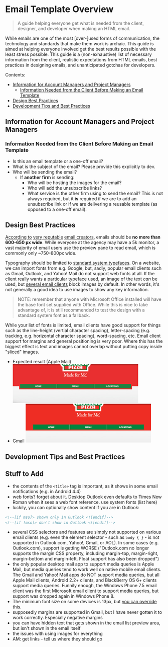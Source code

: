 # Email Template Overview
> A guide helping everyone get what is needed from the client, designer, and
> developer when making an HTML email.

While emails are one of the most [over-]used forms of communication, the
technology and standards that make them work is archaic.  This guide is aimed at
helping everyone involved get the best results possible with the least stress
possible.  This guide is a (non-exhaustive) list of necessary information from
the client, realistic expectations from HTML emails, best practices in designing
emails, and unanticipated gotchas for developers.

Contents:

* [Information for Account Managers and Project Managers](#information-for-account-managers-and-project-managers)
  - [Information Needed from the Client Before Making an Email Template](#information-needed-from-the-client-before-making-an-email-template)
* [Design Best Practices](#design-best-practices)
* [Development Tips and Best Practices](#development-tips-and-best-practices)



## Information for Account Managers and Project Managers

### Information Needed from the Client Before Making an Email Template

* Is this an email template or a one-off email?
* What is the subject of the email? Please provide this explicitly to dev.
* Who will be sending the email?
  - If __another firm__ is sending:
    * Who will be hosting the images for the email?
    * Who will add the unsubscribe links?
    * What service is the other firm using to send the email?  This is not
      always required, but it **is** required if we are to add an unsubscribe
      link or if we are delivering a reusable template (as opposed to a
      one-off email).



## Design Best Practices

[According to][cm-max-width-2] [very reputable][cm-max-width]
[email creators][mc-basics], emails should be **no more than 600-650 px wide**.
While everyone at the agency may have a 5k monitor, a vast majority of email
users use the preview pane to read email, which is commonly only ~750-800px
wide.

Typography should be limited to [standard system typefaces][mc-typography].
On a website, we can import fonts from e.g. Google, but, sadly, popular email
clients such as Gmail, Outlook, and Yahoo! Mail do not support web fonts at all.
If the client really wants a particular typeface used, an image of the text
*can* be used, but [several email clients][cm-image-blocking] block images by
default.  In other words, it's not generally a good idea to use images to show
any key information.

> NOTE: remember that anyone with Microsoft Office installed will have the base
> font set supplied with Office.  While this is nice to take advantage of, it is
> still recommended to test the design with a standard system font as a
> fallback.

While your list of fonts is limited, email clients have good support for things
such as the line-height (vertial character spacing), letter-spacing (e.g.
tracking, e.g. horizontal character spacing), word-spacing, etc. Email client
support for margins and general positioning is very poor.  Where this has the
biggest effect is text and images cannot overlap without putting copy inside
"sliced" images.
  * Expected result (Apple Mail) ![](./images/negative-margin-apple-mail.jpg)
  * Gmail ![](./images/negative-margin-gmail.jpg)


## Development Tips and Best Practices




## Stuff to Add

  * the contents of the `<title>` tag is important, as it shows in some email notifications (e.g. in Android 4.4)
  * web fonts? forget about it. Desktop Outlook even defaults to Times New Roman when it sees a web font reference. use system fonts (list here)
  * luckily, you can optionally show content if you are in Outlook:
  ```html
  <!--[if mso]> shown only in Outlook <![endif]-->
  <!--[if !mso]> don't show in Outlook <![endif]-->
  ```
  * several CSS selectors and features are simply not supported on various email clients (e.g. even the element selector - such as `body { }` - is not supported in Outlook.com, Yahoo!, Gmail, or AOL).  In some cases (e.g. Outlook.com), support is getting WORSE ("Outlook.com no longer supports the margin CSS property, including margin-top, margin-right, margin-bottom and margin-left. Float support has also been dropped")
  * the only popular desktop mail app to support media queries is Apple Mail, but media queries tend to work well on native mobile email clients. The Gmail and Yahoo! Mail apps do NOT support media queries, but all Apple Mail clients, Android 2.2+ clients, and BlackBerry OS 6+ clients support media queries.  Funnily enough, the Windows Phone 7.5 email client was the first Microsoft email client to support media queries, but support was dropped again in Windows Phone 8.
  * The minimum font size on some devices is 13px, but [you can override this][cm-min-font].
  * supposedly margins are supported in Gmail, but I have never gotten it to work correctly. Especially negative margins
  * you can have hidden text that gets shown in the email list preview area, but isn't shown in the email itself
  * the issues with using images for everything
  * AM: get links - tell us where they should go

[dev-cerberus-home]: http://tedgoas.github.io/Cerberus
[dev-cerberus-github]: https://github.com/TedGoas/Cerberus
[mc-basics]: http://templates.mailchimp.com/getting-started/html-email-basics/ "MailChimp Designer/Developer Reference"
[mc-typography]: http://templates.mailchimp.com/design/typography/ "MailChimp Typography Reference"
[cm-min-font]: http://www.campaignmonitor.com/blog/how-to/2010/12/save-your-layout-by-overriding-the-minimum-font-size-on-the-iphone-and/
[cm-css]: https://www.campaignmonitor.com/css/
[cm-image-blocking]: https://www.campaignmonitor.com/dev-resources/will-it-work/image-blocking/
[cm-max-width]: https://www.campaignmonitor.com/blog/email-marketing/2005/04/maximum-width-for-html-emails/
[cm-max-width-2]: https://www.campaignmonitor.com/blog/email-marketing/2011/06/how-wide-are-html-email-designs-today/

